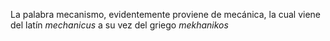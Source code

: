 La palabra mecanismo, evidentemente proviene de mecánica, la cual viene del latín *mechanicus* a su vez del griego *mekhanikos*